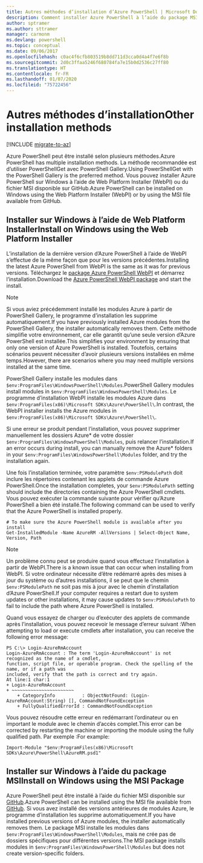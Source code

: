 ```yaml
---
title: Autres méthodes d’installation d’Azure PowerShell | Microsoft Docs
description: Comment installer Azure PowerShell à l’aide du package MSI ou de Web Platform Installer.
author: sptramer
ms.author: sttramer
manager: carmonm
ms.devlang: powershell
ms.topic: conceptual
ms.date: 09/06/2017
ms.openlocfilehash: c0ac4f6cfb803519b8dd711d3cca0d4a4f7e6f8b
ms.sourcegitcommit: 2d0c3ffaa5246f680784fa7e15b0d2536c27ff80
ms.translationtype: HT
ms.contentlocale: fr-FR
ms.lasthandoff: 01/07/2020
ms.locfileid: "75722456"
---
```

# <a name="other-installation-methods"></a><span data-ttu-id="685ac-103">Autres méthodes d’installation</span><span class="sxs-lookup"><span data-stu-id="685ac-103">Other installation methods</span></span>

[!INCLUDE [migrate-to-az](../includes/migrate-to-az.md)]

<span data-ttu-id="685ac-104">Azure PowerShell peut être installé selon plusieurs méthodes.</span><span class="sxs-lookup"><span data-stu-id="685ac-104">Azure PowerShell has multiple installation methods.</span></span> <span data-ttu-id="685ac-105">La méthode recommandée est d’utiliser PowerShellGet avec PowerShell Gallery.</span><span class="sxs-lookup"><span data-stu-id="685ac-105">Using PowerShellGet with the PowerShell Gallery is the preferred method.</span></span> <span data-ttu-id="685ac-106">Vous pouvez installer Azure PowerShell sur Windows à l’aide de Web Platform Installer (WebPI) ou du fichier MSI disponible sur GitHub.</span><span class="sxs-lookup"><span data-stu-id="685ac-106">Azure PowerShell can be installed on Windows using the Web Platform Installer (WebPI) or by using the MSI file available from GitHub.</span></span>

## <a name="install-on-windows-using-the-web-platform-installer"></a><span data-ttu-id="685ac-107">Installer sur Windows à l’aide de Web Platform Installer</span><span class="sxs-lookup"><span data-stu-id="685ac-107">Install on Windows using the Web Platform Installer</span></span>

<span data-ttu-id="685ac-108">L’installation de la dernière version d’Azure PowerShell à l’aide de WebPI s’effectue de la même façon que pour les versions précédentes.</span><span class="sxs-lookup"><span data-stu-id="685ac-108">Installing the latest Azure PowerShell from WebPI is the same as it was for previous versions.</span></span>
<span data-ttu-id="685ac-109">Téléchargez le [package Azure PowerShell WebPI](https://aka.ms/webpi-azps) et démarrez l’installation.</span><span class="sxs-lookup"><span data-stu-id="685ac-109">Download the [Azure PowerShell WebPI package](https://aka.ms/webpi-azps) and start the install.</span></span>

> [!NOTE]
> <span data-ttu-id="685ac-110">Si vous aviez précédemment installé les modules Azure à partir de PowerShell Gallery, le programme d’installation les supprime automatiquement.</span><span class="sxs-lookup"><span data-stu-id="685ac-110">If you have previously installed Azure modules from the PowerShell Gallery, the installer automatically removes them.</span></span> <span data-ttu-id="685ac-111">Cette méthode simplifie votre environnement, car elle garantit qu’une seule version d’Azure PowerShell est installée.</span><span class="sxs-lookup"><span data-stu-id="685ac-111">This simplifies your environment by ensuring that only one version of Azure PowerShell is installed.</span></span> <span data-ttu-id="685ac-112">Toutefois, certains scénarios peuvent nécessiter d’avoir plusieurs versions installées en même temps.</span><span class="sxs-lookup"><span data-stu-id="685ac-112">However, there are scenarios where you may need multiple versions installed at the same time.</span></span>
>
> <span data-ttu-id="685ac-113">PowerShell Gallery installe les modules dans `$env:ProgramFiles\WindowsPowerShell\Modules`.</span><span class="sxs-lookup"><span data-stu-id="685ac-113">PowerShell Gallery modules install modules in `$env:ProgramFiles\WindowsPowerShell\Modules`.</span></span> <span data-ttu-id="685ac-114">Le programme d’installation WebPI installe les modules Azure dans `$env:ProgramFiles(x86)\Microsoft SDKs\Azure\PowerShell\`.</span><span class="sxs-lookup"><span data-stu-id="685ac-114">In contrast, the WebPI installer installs the Azure modules in `$env:ProgramFiles(x86)\Microsoft SDKs\Azure\PowerShell\`.</span></span>
>
> <span data-ttu-id="685ac-115">Si une erreur se produit pendant l’installation, vous pouvez supprimer manuellement les dossiers Azure\* de votre dossier `$env:ProgramFiles\WindowsPowerShell\Modules`, puis relancer l’installation.</span><span class="sxs-lookup"><span data-stu-id="685ac-115">If an error occurs during install, you can manually remove the Azure\* folders in your `$env:ProgramFiles\WindowsPowerShell\Modules` folder, and try the installation again.</span></span>

<span data-ttu-id="685ac-116">Une fois l’installation terminée, votre paramètre `$env:PSModulePath` doit inclure les répertoires contenant les applets de commande Azure PowerShell.</span><span class="sxs-lookup"><span data-stu-id="685ac-116">Once the installation completes, your `$env:PSModulePath` setting should include the directories containing the Azure PowerShell cmdlets.</span></span> <span data-ttu-id="685ac-117">Vous pouvez exécuter la commande suivante pour vérifier qu’Azure PowerShell a bien été installé.</span><span class="sxs-lookup"><span data-stu-id="685ac-117">The following command can be used to verify that the Azure PowerShell is installed properly.</span></span>

```powershell-interactive
# To make sure the Azure PowerShell module is available after you install
Get-InstalledModule -Name AzureRM -AllVersions | Select-Object Name, Version, Path
```

> [!NOTE]
> <span data-ttu-id="685ac-118">Un problème connu peut se produire quand vous effectuez l’installation à partir de WebPI.</span><span class="sxs-lookup"><span data-stu-id="685ac-118">There is a known issue that can occur when installing from WebPI.</span></span> <span data-ttu-id="685ac-119">Si votre ordinateur nécessite d’être redémarré après des mises à jour du système ou d’autres installations, il se peut que le chemin `$env:PSModulePath` ne soit pas mis à jour avec le chemin d’installation d’Azure PowerShell.</span><span class="sxs-lookup"><span data-stu-id="685ac-119">If your computer requires a restart due to system updates or other installations, it may cause updates to `$env:PSModulePath` to fail to include the path where Azure PowerShell is installed.</span></span>

<span data-ttu-id="685ac-120">Quand vous essayez de charger ou d’exécuter des applets de commande après l’installation, vous pouvez recevoir le message d’erreur suivant :</span><span class="sxs-lookup"><span data-stu-id="685ac-120">When attempting to load or execute cmdlets after installation, you can receive the following error message:</span></span>

```output
PS C:\> Login-AzureRmAccount
Login-AzureRmAccount : The term 'Login-AzureRmAccount' is not recognized as the name of a cmdlet,
function, script file, or operable program. Check the spelling of the name, or if a path was
included, verify that the path is correct and try again.
At line:1 char:1
+ Login-AzureRmAccount
+ ~~~~~~~~~~~~~~~~~~~~~~~
    + CategoryInfo          : ObjectNotFound: (Login-AzureRmAccount:String) [], CommandNotFoundException
    + FullyQualifiedErrorId : CommandNotFoundException
```

<span data-ttu-id="685ac-121">Vous pouvez résoudre cette erreur en redémarrant l’ordinateur ou en important le module avec le chemin d’accès complet.</span><span class="sxs-lookup"><span data-stu-id="685ac-121">This error can be corrected by restarting the machine or importing the module using the fully qualified path.</span></span> <span data-ttu-id="685ac-122">Par exemple :</span><span class="sxs-lookup"><span data-stu-id="685ac-122">For example:</span></span>

```powershell-interactive
Import-Module "$env:ProgramFiles(x86)\Microsoft SDKs\Azure\PowerShell\AzureRM.psd1"
```

## <a name="install-on-windows-using-the-msi-package"></a><span data-ttu-id="685ac-123">Installer sur Windows à l’aide du package MSI</span><span class="sxs-lookup"><span data-stu-id="685ac-123">Install on Windows using the MSI Package</span></span>

<span data-ttu-id="685ac-124">Azure PowerShell peut être installé à l’aide du fichier MSI disponible sur [GitHub](https://github.com/Azure/azure-powershell/releases/latest).</span><span class="sxs-lookup"><span data-stu-id="685ac-124">Azure PowerShell can be installed using the MSI file available from [GitHub](https://github.com/Azure/azure-powershell/releases/latest).</span></span> <span data-ttu-id="685ac-125">Si vous avez installé des versions antérieures de modules Azure, le programme d’installation les supprime automatiquement.</span><span class="sxs-lookup"><span data-stu-id="685ac-125">If you have installed previous versions of Azure modules, the installer automatically removes them.</span></span> <span data-ttu-id="685ac-126">Le package MSI installe les modules dans `$env:ProgramFiles\WindowsPowerShell\Modules`, mais ne crée pas de dossiers spécifiques pour différentes versions.</span><span class="sxs-lookup"><span data-stu-id="685ac-126">The MSI package installs modules in `$env:ProgramFiles\WindowsPowerShell\Modules` but does not create version-specific folders.</span></span>

